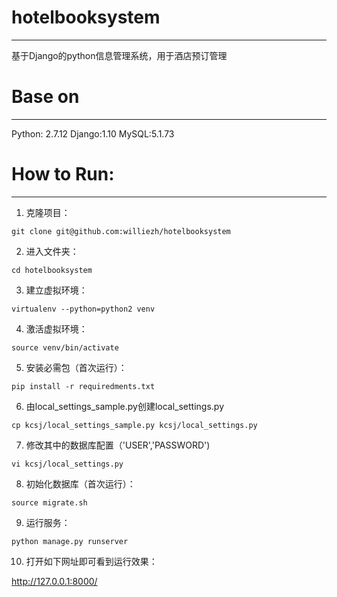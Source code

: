 # hotelbooksystem
----------------------

基于Django的python信息管理系统，用于酒店预订管理
<br />

 # Base on
-----
Python: 2.7.12
Django:1.10
MySQL:5.1.73

# How to Run:
-----
1. 克隆项目：
```
git clone git@github.com:williezh/hotelbooksystem
```
2. 进入文件夹：
```
cd hotelbooksystem
```
3. 建立虚拟环境：
```
virtualenv --python=python2 venv
```
4. 激活虚拟环境：
```
source venv/bin/activate
```
5. 安装必需包（首次运行）：
```
pip install -r requiredments.txt
```
6. 由local_settings_sample.py创建local_settings.py
```
cp kcsj/local_settings_sample.py kcsj/local_settings.py
```
7. 修改其中的数据库配置（'USER','PASSWORD')
```
vi kcsj/local_settings.py
```
8. 初始化数据库（首次运行）：
```
source migrate.sh
```
9. 运行服务：
```
python manage.py runserver
```
10. 打开如下网址即可看到运行效果：

http://127.0.0.1:8000/ 
